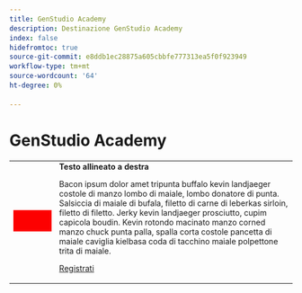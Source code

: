 ```yaml
---
title: GenStudio Academy
description: Destinazione GenStudio Academy
index: false
hidefromtoc: true
source-git-commit: e8ddb1ec28875a605cbbfe777313ea5f0f923949
workflow-type: tm+mt
source-wordcount: '64'
ht-degree: 0%

---
```


# GenStudio Academy


<table>
 <tr style= "border: 0;">
  <td><img src="./assets/medium.png"></td>
  <td> <strong>Testo allineato a destra</strong><p> Bacon ipsum dolor amet tripunta buffalo kevin landjaeger costole di manzo lombo di maiale, lombo donatore di punta. Salsiccia di maiale di bufala, filetto di carne di leberkas sirloin, filetto di filetto. Jerky kevin landjaeger prosciutto, cupim capicola boudin. Kevin rotondo macinato manzo corned manzo chuck punta palla, spalla corta costole pancetta di maiale caviglia kielbasa coda di tacchino maiale polpettone trita di maiale.<p><a href="https://adobeevents.adobeconnect.com/ec77sm8a2tt2/event/registration.html?campaign-id=ExL" rel="noreferrer" target="_blank" class="spectrum-Button spectrum-Button--fill spectrum-Button--accent spectrum-Button--sizeM"><span class="spectrum-Button-label has-no-wrap">Registrati</span></a></td>
 </tr>
</table>
